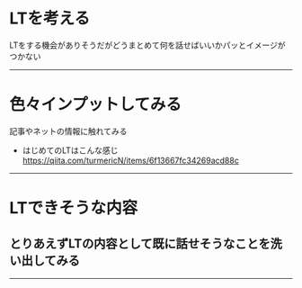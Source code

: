 # LTを考える
LTをする機会がありそうだがどうまとめて何を話せばいいかパッとイメージがつかない

---

# 色々インプットしてみる
記事やネットの情報に触れてみる
- はじめてのLTはこんな感じ
	https://qiita.com/turmericN/items/6f13667fc34269acd88c

---

# LTできそうな内容
とりあえずLTの内容として既に話せそうなことを洗い出してみる
- 

---




